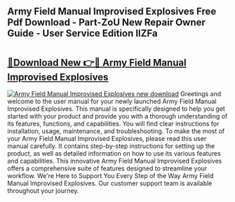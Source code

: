 ## Army Field Manual Improvised Explosives Free Pdf Download - Part-ZoU New Repair Owner Guide - User Service Edition IIZFa

# <h2><a href="http://bc39262.oget.top/?id=Army+Field+Manual+Improvised+Explosives">🔗Download New 👉🔴 Army Field Manual Improvised Explosives</a></h2>

[![Army Field Manual Improvised Explosives new download](https://i.imgur.com/5g1atiW.png)](http://bc39262.oget.top/?id=Army+Field+Manual+Improvised+Explosives)
Greetings and welcome to the user manual for your newly launched Army Field Manual Improvised Explosives. This manual is specifically designed to help you get started with your product and provide you with a thorough understanding of its features, functions, and capabilities. You will find clear instructions for installation, usage, maintenance, and troubleshooting. To make the most of your Army Field Manual Improvised Explosives, please read this user manual carefully. It contains step-by-step instructions for setting up the product, as well as detailed information on how to use its various features and capabilities. This innovative Army Field Manual Improvised Explosives offers a comprehensive suite of features designed to streamline your workflow. We're Here to Support You Every Step of the Way Army Field Manual Improvised Explosives. Our customer support team is available throughout your journey.
